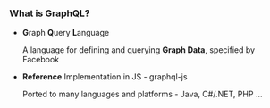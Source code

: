### What is GraphQL?

<ul>
    <li class="fragment">
        <strong>G</strong>raph <strong>Q</strong>uery <strong>L</strong>anguage
        <p>A language for defining and querying <strong>Graph Data</strong>, specified by Facebook</p>
    </li>
    <li class="fragment"><strong>Reference</strong> Implementation in JS - graphql-js
        <p class="small">Ported to many languages and platforms - Java, C#/.NET, PHP ...</p>
    </li>
</ul>
